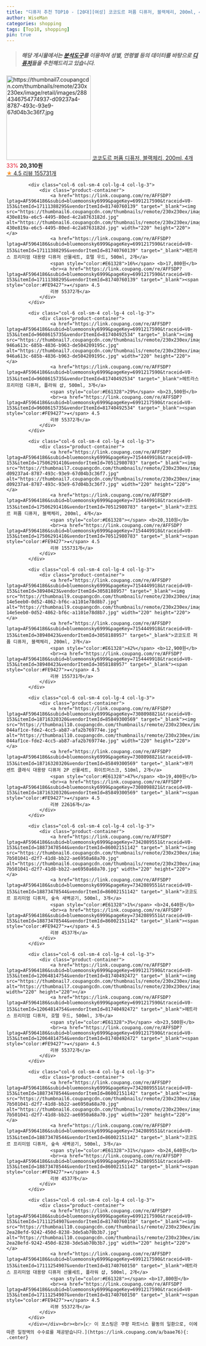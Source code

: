 ```yaml
---
title: "디퓨저 추천 TOP10 - [20대][여성] 코코도르 퍼퓸 디퓨저, 블랙체리, 200ml, 4개"
author: WiseMan
categories: shopping
tags: [Top10, shopping]
pin: true
---
```


> ##### 해당 게시물에서는 [**분석도구**](https://itemscout.io/)를 이용하여 **성별**, **연령별** 등의 데이터를 바탕으로 [**디퓨저**](https://link.coupang.com/a/baae76)들을 추천해드리고 있습니다.
<div class="container"><div class="row">
            <div class="col-6 col-sm-4 col-lg-4 col-lg-3">
                <div class="product-container">
                    <a href="https://link.coupang.com/re/AFFSDP?lptag=AF5964186&subid=bluemoonsky6999&pageKey=7154449918&traceid=V0-153&itemId=17506291410&vendorItemId=70512980783" target="_blank"><img src="https://thumbnail7.coupangcdn.com/thumbnails/remote/230x230ex/image/retail/images/2884346754774937-d09237a4-8787-493c-93e9-67d04b3c36f7.jpg" alt="https://thumbnail7.coupangcdn.com/thumbnails/remote/230x230ex/image/retail/images/2884346754774937-d09237a4-8787-493c-93e9-67d04b3c36f7.jpg" width="220" height="220"></a>
                    <a href="https://link.coupang.com/re/AFFSDP?lptag=AF5964186&subid=bluemoonsky6999&pageKey=7154449918&traceid=V0-153&itemId=17506291410&vendorItemId=70512980783" target="_blank">코코도르 퍼퓸 디퓨저, 블랙체리, 200ml, 4개</a>
                    <span style="color:#E61328">33%</span> <b>20,310원</b>
                    <br><a href="https://link.coupang.com/re/AFFSDP?lptag=AF5964186&subid=bluemoonsky6999&pageKey=7154449918&traceid=V0-153&itemId=17506291410&vendorItemId=70512980783" target="_blank"><span style="color:#FE9427">★</span> 4.5
                    리뷰 155731개</a>
                </div>
            </div>
            
            <div class="col-6 col-sm-4 col-lg-4 col-lg-3">
                <div class="product-container">
                    <a href="https://link.coupang.com/re/AFFSDP?lptag=AF5964186&subid=bluemoonsky6999&pageKey=6991217590&traceid=V0-153&itemId=17111388295&vendorItemId=81740760139" target="_blank"><img src="https://thumbnail6.coupangcdn.com/thumbnails/remote/230x230ex/image/retail/images/9113062827291501-430e819a-e6c5-4495-80ed-4c2a8763182d.jpg" alt="https://thumbnail6.coupangcdn.com/thumbnails/remote/230x230ex/image/retail/images/9113062827291501-430e819a-e6c5-4495-80ed-4c2a8763182d.jpg" width="220" height="220"></a>
                    <a href="https://link.coupang.com/re/AFFSDP?lptag=AF5964186&subid=bluemoonsky6999&pageKey=6991217590&traceid=V0-153&itemId=17111388295&vendorItemId=81740760139" target="_blank">헤트라스 프리미엄 대용량 디퓨저 선물세트, 호텔 우드, 500ml, 2개</a>
                    <span style="color:#E61328">16%</span> <b>17,800원</b>
                    <br><a href="https://link.coupang.com/re/AFFSDP?lptag=AF5964186&subid=bluemoonsky6999&pageKey=6991217590&traceid=V0-153&itemId=17111388295&vendorItemId=81740760139" target="_blank"><span style="color:#FE9427">★</span> 4.5
                    리뷰 55372개</a>
                </div>
            </div>
            
            <div class="col-6 col-sm-4 col-lg-4 col-lg-3">
                <div class="product-container">
                    <a href="https://link.coupang.com/re/AFFSDP?lptag=AF5964186&subid=bluemoonsky6999&pageKey=6991217590&traceid=V0-153&itemId=9608615735&vendorItemId=81740492534" target="_blank"><img src="https://thumbnail7.coupangcdn.com/thumbnails/remote/230x230ex/image/retail/images/321741879008421-946a613c-685b-4836-b963-de504209195c.jpg" alt="https://thumbnail7.coupangcdn.com/thumbnails/remote/230x230ex/image/retail/images/321741879008421-946a613c-685b-4836-b963-de504209195c.jpg" width="220" height="220"></a>
                    <a href="https://link.coupang.com/re/AFFSDP?lptag=AF5964186&subid=bluemoonsky6999&pageKey=6991217590&traceid=V0-153&itemId=9608615735&vendorItemId=81740492534" target="_blank">헤트라스 프리미엄 디퓨저, 플라워 샵, 500ml, 3개</a>
                    <span style="color:#E61328">29%</span> <b>23,500원</b>
                    <br><a href="https://link.coupang.com/re/AFFSDP?lptag=AF5964186&subid=bluemoonsky6999&pageKey=6991217590&traceid=V0-153&itemId=9608615735&vendorItemId=81740492534" target="_blank"><span style="color:#FE9427">★</span> 4.5
                    리뷰 55372개</a>
                </div>
            </div>
            
            <div class="col-6 col-sm-4 col-lg-4 col-lg-3">
                <div class="product-container">
                    <a href="https://link.coupang.com/re/AFFSDP?lptag=AF5964186&subid=bluemoonsky6999&pageKey=7154449918&traceid=V0-153&itemId=17506291410&vendorItemId=70512980783" target="_blank"><img src="https://thumbnail7.coupangcdn.com/thumbnails/remote/230x230ex/image/retail/images/2884346754774937-d09237a4-8787-493c-93e9-67d04b3c36f7.jpg" alt="https://thumbnail7.coupangcdn.com/thumbnails/remote/230x230ex/image/retail/images/2884346754774937-d09237a4-8787-493c-93e9-67d04b3c36f7.jpg" width="220" height="220"></a>
                    <a href="https://link.coupang.com/re/AFFSDP?lptag=AF5964186&subid=bluemoonsky6999&pageKey=7154449918&traceid=V0-153&itemId=17506291410&vendorItemId=70512980783" target="_blank">코코도르 퍼퓸 디퓨저, 블랙체리, 200ml, 4개</a>
                    <span style="color:#E61328"></span> <b>20,310원</b>
                    <br><a href="https://link.coupang.com/re/AFFSDP?lptag=AF5964186&subid=bluemoonsky6999&pageKey=7154449918&traceid=V0-153&itemId=17506291410&vendorItemId=70512980783" target="_blank"><span style="color:#FE9427">★</span> 4.5
                    리뷰 155731개</a>
                </div>
            </div>
            
            <div class="col-6 col-sm-4 col-lg-4 col-lg-3">
                <div class="product-container">
                    <a href="https://link.coupang.com/re/AFFSDP?lptag=AF5964186&subid=bluemoonsky6999&pageKey=7154449918&traceid=V0-153&itemId=38940423&vendorItemId=3058188957" target="_blank"><img src="https://thumbnail9.coupangcdn.com/thumbnails/remote/230x230ex/image/retail/images/2185631092340486-14e5eeb0-0d52-4862-bf6c-a1101e78d8b7.jpg" alt="https://thumbnail9.coupangcdn.com/thumbnails/remote/230x230ex/image/retail/images/2185631092340486-14e5eeb0-0d52-4862-bf6c-a1101e78d8b7.jpg" width="220" height="220"></a>
                    <a href="https://link.coupang.com/re/AFFSDP?lptag=AF5964186&subid=bluemoonsky6999&pageKey=7154449918&traceid=V0-153&itemId=38940423&vendorItemId=3058188957" target="_blank">코코도르 퍼퓸 디퓨저, 블랙체리, 200ml, 2개</a>
                    <span style="color:#E61328">42%</span> <b>12,900원</b>
                    <br><a href="https://link.coupang.com/re/AFFSDP?lptag=AF5964186&subid=bluemoonsky6999&pageKey=7154449918&traceid=V0-153&itemId=38940423&vendorItemId=3058188957" target="_blank"><span style="color:#FE9427">★</span> 4.5
                    리뷰 155731개</a>
                </div>
            </div>
            
            <div class="col-6 col-sm-4 col-lg-4 col-lg-3">
                <div class="product-container">
                    <a href="https://link.coupang.com/re/AFFSDP?lptag=AF5964186&subid=bluemoonsky6999&pageKey=7308098821&traceid=V0-153&itemId=18716320320&vendorItemId=85849300569" target="_blank"><img src="https://thumbnail10.coupangcdn.com/thumbnails/remote/230x230ex/image/retail/images/1586677722930676-044af1ce-fde2-4cc5-ab87-afa2b769774e.jpg" alt="https://thumbnail10.coupangcdn.com/thumbnails/remote/230x230ex/image/retail/images/1586677722930676-044af1ce-fde2-4cc5-ab87-afa2b769774e.jpg" width="220" height="220"></a>
                    <a href="https://link.coupang.com/re/AFFSDP?lptag=AF5964186&subid=bluemoonsky6999&pageKey=7308098821&traceid=V0-153&itemId=18716320320&vendorItemId=85849300569" target="_blank">뷰카 센트 클래식 대용량 디퓨저 2P 선물세트, 화이트머스크, 510ml, 2개</a>
                    <span style="color:#E61328">47%</span> <b>19,400원</b>
                    <br><a href="https://link.coupang.com/re/AFFSDP?lptag=AF5964186&subid=bluemoonsky6999&pageKey=7308098821&traceid=V0-153&itemId=18716320320&vendorItemId=85849300569" target="_blank"><span style="color:#FE9427">★</span> 4.5
                    리뷰 22616개</a>
                </div>
            </div>
            
            <div class="col-6 col-sm-4 col-lg-4 col-lg-3">
                <div class="product-container">
                    <a href="https://link.coupang.com/re/AFFSDP?lptag=AF5964186&subid=bluemoonsky6999&pageKey=7342089551&traceid=V0-153&itemId=18873478544&vendorItemId=86002151142" target="_blank"><img src="https://thumbnail6.coupangcdn.com/thumbnails/remote/230x230ex/image/retail/images/1407399407781627-7b501041-d2f7-41d8-bb22-ae6950a68a70.jpg" alt="https://thumbnail6.coupangcdn.com/thumbnails/remote/230x230ex/image/retail/images/1407399407781627-7b501041-d2f7-41d8-bb22-ae6950a68a70.jpg" width="220" height="220"></a>
                    <a href="https://link.coupang.com/re/AFFSDP?lptag=AF5964186&subid=bluemoonsky6999&pageKey=7342089551&traceid=V0-153&itemId=18873478544&vendorItemId=86002151142" target="_blank">코코도르 프리미엄 디퓨저, 숲속 새벽공기, 500ml, 3개</a>
                    <span style="color:#E61328">1%</span> <b>24,640원</b>
                    <br><a href="https://link.coupang.com/re/AFFSDP?lptag=AF5964186&subid=bluemoonsky6999&pageKey=7342089551&traceid=V0-153&itemId=18873478544&vendorItemId=86002151142" target="_blank"><span style="color:#FE9427">★</span> 4.5
                    리뷰 4537개</a>
                </div>
            </div>
            
            <div class="col-6 col-sm-4 col-lg-4 col-lg-3">
                <div class="product-container">
                    <a href="https://link.coupang.com/re/AFFSDP?lptag=AF5964186&subid=bluemoonsky6999&pageKey=6991217590&traceid=V0-153&itemId=12064814754&vendorItemId=81740492472" target="_blank"><img src="https://thumbnail7.coupangcdn.com/thumbnails/remote/230x230ex/image/rs_quotation_api/rzcikyx7/b2fbdea0824646ac816bf7fd43520077.jpg" alt="https://thumbnail7.coupangcdn.com/thumbnails/remote/230x230ex/image/rs_quotation_api/rzcikyx7/b2fbdea0824646ac816bf7fd43520077.jpg" width="220" height="220"></a>
                    <a href="https://link.coupang.com/re/AFFSDP?lptag=AF5964186&subid=bluemoonsky6999&pageKey=6991217590&traceid=V0-153&itemId=12064814754&vendorItemId=81740492472" target="_blank">헤트라스 프리미엄 디퓨저, 호텔 우드, 500ml, 3개</a>
                    <span style="color:#E61328">3%</span> <b>23,500원</b>
                    <br><a href="https://link.coupang.com/re/AFFSDP?lptag=AF5964186&subid=bluemoonsky6999&pageKey=6991217590&traceid=V0-153&itemId=12064814754&vendorItemId=81740492472" target="_blank"><span style="color:#FE9427">★</span> 4.5
                    리뷰 55372개</a>
                </div>
            </div>
            
            <div class="col-6 col-sm-4 col-lg-4 col-lg-3">
                <div class="product-container">
                    <a href="https://link.coupang.com/re/AFFSDP?lptag=AF5964186&subid=bluemoonsky6999&pageKey=7342089551&traceid=V0-153&itemId=18873478544&vendorItemId=86002151142" target="_blank"><img src="https://thumbnail6.coupangcdn.com/thumbnails/remote/230x230ex/image/retail/images/1407399407781627-7b501041-d2f7-41d8-bb22-ae6950a68a70.jpg" alt="https://thumbnail6.coupangcdn.com/thumbnails/remote/230x230ex/image/retail/images/1407399407781627-7b501041-d2f7-41d8-bb22-ae6950a68a70.jpg" width="220" height="220"></a>
                    <a href="https://link.coupang.com/re/AFFSDP?lptag=AF5964186&subid=bluemoonsky6999&pageKey=7342089551&traceid=V0-153&itemId=18873478544&vendorItemId=86002151142" target="_blank">코코도르 프리미엄 디퓨저, 숲속 새벽공기, 500ml, 3개</a>
                    <span style="color:#E61328">31%</span> <b>24,640원</b>
                    <br><a href="https://link.coupang.com/re/AFFSDP?lptag=AF5964186&subid=bluemoonsky6999&pageKey=7342089551&traceid=V0-153&itemId=18873478544&vendorItemId=86002151142" target="_blank"><span style="color:#FE9427">★</span> 4.5
                    리뷰 4537개</a>
                </div>
            </div>
            
            <div class="col-6 col-sm-4 col-lg-4 col-lg-3">
                <div class="product-container">
                    <a href="https://link.coupang.com/re/AFFSDP?lptag=AF5964186&subid=bluemoonsky6999&pageKey=6991217590&traceid=V0-153&itemId=17111254907&vendorItemId=81740760150" target="_blank"><img src="https://thumbnail10.coupangcdn.com/thumbnails/remote/230x230ex/image/retail/images/3750081162034317-2ea28efd-9242-450d-8238-3de5ab70b3b7.jpg" alt="https://thumbnail10.coupangcdn.com/thumbnails/remote/230x230ex/image/retail/images/3750081162034317-2ea28efd-9242-450d-8238-3de5ab70b3b7.jpg" width="220" height="220"></a>
                    <a href="https://link.coupang.com/re/AFFSDP?lptag=AF5964186&subid=bluemoonsky6999&pageKey=6991217590&traceid=V0-153&itemId=17111254907&vendorItemId=81740760150" target="_blank">헤트라스 프리미엄 대용량 디퓨저 선물세트, 플라워 샵, 500ml, 2개</a>
                    <span style="color:#E61328"></span> <b>17,800원</b>
                    <br><a href="https://link.coupang.com/re/AFFSDP?lptag=AF5964186&subid=bluemoonsky6999&pageKey=6991217590&traceid=V0-153&itemId=17111254907&vendorItemId=81740760150" target="_blank"><span style="color:#FE9427">★</span> 4.5
                    리뷰 55372개</a>
                </div>
            </div>
            </div></div><br><br>[👉 이 포스팅은 쿠팡 파트너스 활동의 일환으로, 이에 따른 일정액의 수수료를 제공받습니다.](https://link.coupang.com/a/baae76){: .center}